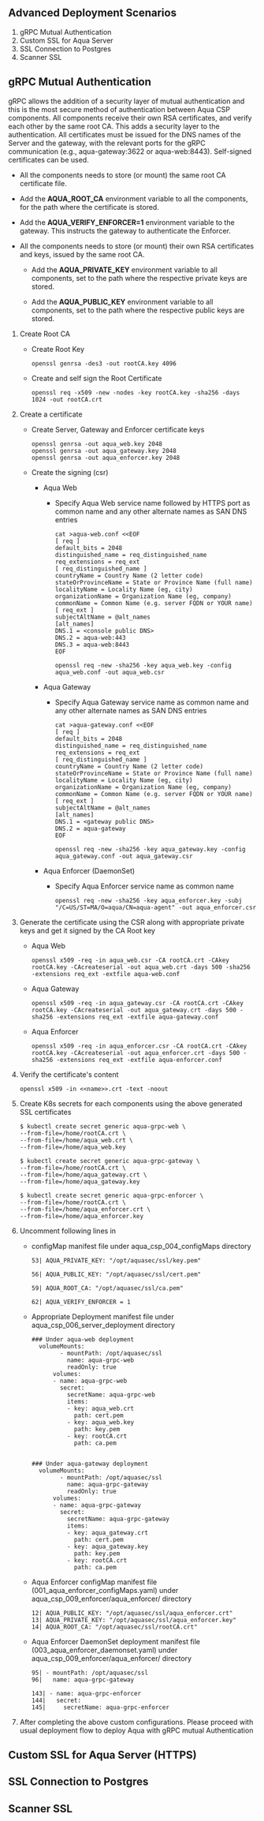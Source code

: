 ## Advanced Deployment Scenarios

1. gRPC Mutual Authentication
2. Custom SSL for Aqua Server
3. SSL Connection to Postgres
4. Scanner SSL

## gRPC Mutual Authentication

gRPC allows the addition of a security layer of mutual authentication and this is the most secure method of authentication between Aqua CSP components. All components receive their own RSA certificates, and verify each other by the same root CA. This adds a security layer to the authentication. All certificates must be issued for the DNS names of the Server and the gateway, with the relevant ports for the gRPC communication (e.g., aqua-gateway:3622 or aqua-web:8443). Self-signed certificates can be used.

* All the components needs to store (or mount) the same root CA certificate file.

* Add the **AQUA_ROOT_CA** environment variable to all the components, for the path where the certificate is stored.

* Add the **AQUA_VERIFY_ENFORCER=1** environment variable to the gateway. This instructs the gateway to authenticate the Enforcer.

* All the components needs to store (or mount) their own RSA certificates and keys, issued by the same root CA.
  * Add the **AQUA_PRIVATE_KEY** environment variable to all components, set to the path where the respective private keys are stored.

  * Add the **AQUA_PUBLIC_KEY** environment variable to all components, set to the path where the respective public keys are stored.

    


1. Create Root CA

   * Create Root Key

     ```shell
     openssl genrsa -des3 -out rootCA.key 4096
     ```

   * Create and self sign the Root Certificate

     ```shell
     openssl req -x509 -new -nodes -key rootCA.key -sha256 -days 1024 -out rootCA.crt
     ```

     

2. Create a certificate

   * Create Server, Gateway and Enforcer certificate keys

     ```shell
     openssl genrsa -out aqua_web.key 2048
     openssl genrsa -out aqua_gateway.key 2048
     openssl genrsa -out aqua_enforcer.key 2048
     ```

   * Create the signing (csr)

     * Aqua Web

       * Specify Aqua Web service name followed by HTTPS port as common name and any other alternate names as SAN DNS entries

         ```shell
         cat >aqua-web.conf <<EOF
         [ req ]
         default_bits = 2048
         distinguished_name = req_distinguished_name
         req_extensions = req_ext
         [ req_distinguished_name ]
         countryName = Country Name (2 letter code)
         stateOrProvinceName = State or Province Name (full name)
         localityName = Locality Name (eg, city)
         organizationName = Organization Name (eg, company)
         commonName = Common Name (e.g. server FQDN or YOUR name)
         [ req_ext ]
         subjectAltName = @alt_names
         [alt_names]
         DNS.1 = <console public DNS>
         DNS.2 = aqua-web:443
         DNS.3 = aqua-web:8443
         EOF
         ```

         ```shell
         openssl req -new -sha256 -key aqua_web.key -config aqua_web.conf -out aqua_web.csr
         ```

     * Aqua Gateway

       * Specify Aqua Gateway service name as common name and any other alternate names as SAN DNS entries

         ```shell
         cat >aqua-gateway.conf <<EOF
         [ req ]
         default_bits = 2048
         distinguished_name = req_distinguished_name
         req_extensions = req_ext
         [ req_distinguished_name ]
         countryName = Country Name (2 letter code)
         stateOrProvinceName = State or Province Name (full name)
         localityName = Locality Name (eg, city)
         organizationName = Organization Name (eg, company)
         commonName = Common Name (e.g. server FQDN or YOUR name)
         [ req_ext ]
         subjectAltName = @alt_names
         [alt_names]
         DNS.1 = <gateway public DNS>
         DNS.2 = aqua-gateway
         EOF
         ```

         ```shell
         openssl req -new -sha256 -key aqua_gateway.key -config aqua_gateway.conf -out aqua_gateway.csr
         ```

     * Aqua Enforcer (DaemonSet)

       * Specify Aqua Enforcer service name as common name

         ```shell
         openssl req -new -sha256 -key aqua_enforcer.key -subj "/C=US/ST=MA/O=aqua/CN=aqua-agent" -out aqua_enforcer.csr
         ```

         

3. Generate the certificate using the CSR along with appropriate private keys and get it signed by the CA Root key

   * Aqua Web

     ```shell
     openssl x509 -req -in aqua_web.csr -CA rootCA.crt -CAkey rootCA.key -CAcreateserial -out aqua_web.crt -days 500 -sha256 -extensions req_ext -extfile aqua-web.conf
     ```

   * Aqua Gateway

     ```shell
     openssl x509 -req -in aqua_gateway.csr -CA rootCA.crt -CAkey rootCA.key -CAcreateserial -out aqua_gateway.crt -days 500 -sha256 -extensions req_ext -extfile aqua-gateway.conf
     ```

     

   * Aqua Enforcer

     ```shell
     openssl x509 -req -in aqua_enforcer.csr -CA rootCA.crt -CAkey rootCA.key -CAcreateserial -out aqua_enforcer.crt -days 500 -sha256 -extensions req_ext -extfile aqua-enforcer.conf
     ```

     

4. Verify the certificate's content

   ```shell
   openssl x509 -in <<name>>.crt -text -noout
   ```

5. Create K8s secrets for each components using the above generated SSL certificates

   ```shell
   $ kubectl create secret generic aqua-grpc-web \
   --from-file=/home/rootCA.crt \
   --from-file=/home/aqua_web.crt \
   --from-file=/home/aqua_web.key
   
   $ kubectl create secret generic aqua-grpc-gateway \
   --from-file=/home/rootCA.crt \
   --from-file=/home/aqua_gateway.crt \
   --from-file=/home/aqua_gateway.key
   
   $ kubectl create secret generic aqua-grpc-enforcer \
   --from-file=/home/rootCA.crt \
   --from-file=/home/aqua_enforcer.crt \
   --from-file=/home/aqua_enforcer.key
   ```

   

6. Uncomment following lines in 

   * configMap manifest file under aqua_csp_004_configMaps directory

     ```shell
     53| AQUA_PRIVATE_KEY: "/opt/aquasec/ssl/key.pem"
     
     56| AQUA_PUBLIC_KEY: "/opt/aquasec/ssl/cert.pem"
     
     59| AQUA_ROOT_CA: "/opt/aquasec/ssl/ca.pem"
     
     62| AQUA_VERIFY_ENFORCER = 1
     ```

   * Appropriate Deployment manifest file under aqua_csp_006_server_deployment directory

     ```shell
     ### Under aqua-web deployment
       volumeMounts:
             - mountPath: /opt/aquasec/ssl
               name: aqua-grpc-web
               readOnly: true
           volumes:
           - name: aqua-grpc-web
             secret:
               secretName: aqua-grpc-web
               items:
               - key: aqua_web.crt
                 path: cert.pem
               - key: aqua_web.key
                 path: key.pem
               - key: rootCA.crt
                 path: ca.pem
                 
                 
     ### Under aqua-gateway deployment
       volumeMounts:
             - mountPath: /opt/aquasec/ssl
               name: aqua-grpc-gateway
               readOnly: true
           volumes:
           - name: aqua-grpc-gateway
             secret:
               secretName: aqua-grpc-gateway
               items:
               - key: aqua_gateway.crt
                 path: cert.pem
               - key: aqua_gateway.key
                 path: key.pem
               - key: rootCA.crt
                 path: ca.pem
     ```

   * Aqua Enforcer configMap manifest file (001_aqua_enforcer_configMaps.yaml) under aqua_csp_009_enforcer/aqua_enforcer/ directory

     ```shell
     12| AQUA_PUBLIC_KEY: "/opt/aquasec/ssl/aqua_enforcer.crt"
     13| AQUA_PRIVATE_KEY: "/opt/aquasec/ssl/aqua_enforcer.key"
     14| AQUA_ROOT_CA: "/opt/aquasec/ssl/rootCA.crt"
     ```

   * Aqua Enforcer DaemonSet deployment manifest file (003_aqua_enforcer_daemonset.yaml) under aqua_csp_009_enforcer/aqua_enforcer/ directory

     ```shell
     95| - mountPath: /opt/aquasec/ssl
     96|   name: aqua-grpc-gateway
       
     143| - name: aqua-grpc-enforcer
     144|   secret:
     145|     secretName: aqua-grpc-enforcer
     ```

7. After completing the above custom configurations. Please proceed with usual deployment flow to deploy Aqua with gRPC mutual Authentication



## Custom SSL for Aqua Server (HTTPS)

## SSL Connection to Postgres

## Scanner SSL